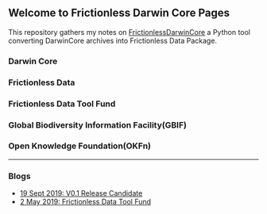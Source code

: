 ## Welcome to Frictionless Darwin Core Pages

This repository gathers my notes on [FrictionlessDarwinCore](https://github.com/frictionlessdata/FrictionlessDarwinCore) a Python tool converting DarwinCore archives into Frictionless Data Package.

### Darwin Core

### Frictionless Data

### Frictionless Data Tool Fund

### Global Biodiversity Information Facility(GBIF)

### Open Knowledge Foundation(OKFn)

---
### Blogs
* [19 Sept 2019: V0.1 Release Candidate](blogs/20190919.md)
* [2 May 2019: Frictionless Data Tool Fund](blogs/20190502.md)
